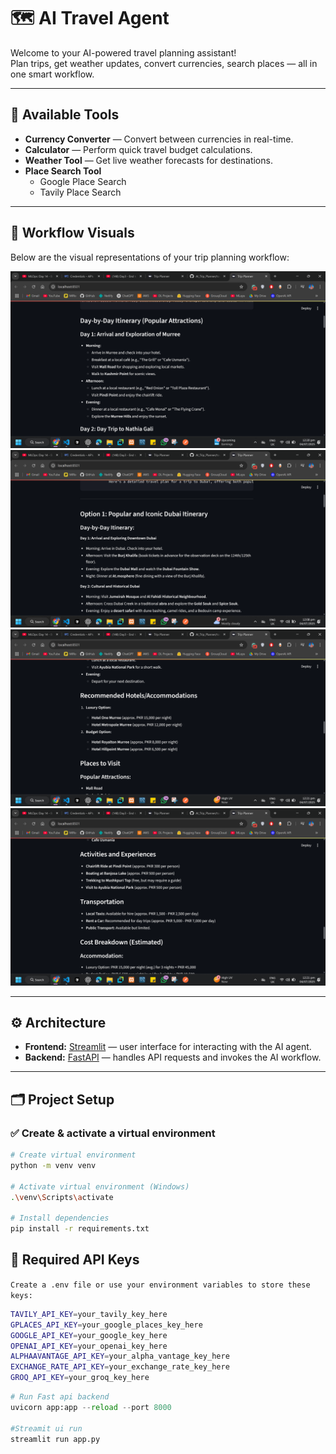 # 🗺️ AI Travel Agent

Welcome to your AI-powered travel planning assistant!  
Plan trips, get weather updates, convert currencies, search places — all in one smart workflow.

---

## 🧰 Available Tools

- **Currency Converter** — Convert between currencies in real-time.
- **Calculator** — Perform quick travel budget calculations.
- **Weather Tool** — Get live weather forecasts for destinations.
- **Place Search Tool**
  - Google Place Search
  - Tavily Place Search

---

## 📸 Workflow Visuals

Below are the visual representations of your trip planning workflow:

![Workflow Image 1](./UI%20images/1.png)  
![Workflow Image 2](./UI%20images/2.png)  
![Workflow Image 3](./UI%20images/3.png)  
![Workflow Image 4](./UI%20images/4.png)

---

## ⚙️ Architecture

- **Frontend:** [Streamlit](https://streamlit.io/) — user interface for interacting with the AI agent.
- **Backend:** [FastAPI](https://fastapi.tiangolo.com/) — handles API requests and invokes the AI workflow.

---

## 🗂️ Project Setup

### ✅ Create & activate a virtual environment

```bash
# Create virtual environment
python -m venv venv

# Activate virtual environment (Windows)
.\venv\Scripts\activate

# Install dependencies
pip install -r requirements.txt
```

## 🔑 Required API Keys
```Create a .env file or use your environment variables to store these keys:```
```bash
TAVILY_API_KEY=your_tavily_key_here
GPLACES_API_KEY=your_google_places_key_here
GOOGLE_API_KEY=your_google_key_here
OPENAI_API_KEY=your_openai_key_here
ALPHAAVANTAGE_API_KEY=your_alpha_vantage_key_here
EXCHANGE_RATE_API_KEY=your_exchange_rate_key_here
GROQ_API_KEY=your_groq_key_here
```

```python
# Run Fast api backend
uvicorn app:app --reload --port 8000

#Streamit ui run
streamlit run app.py


```

